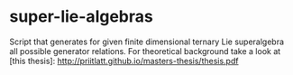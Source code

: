 super-lie-algebras
==================

Script that generates for given finite dimensional ternary Lie superalgebra all possible generator relations.
For theoretical background take a look at [this thesis]: http://priitlatt.github.io/masters-thesis/thesis.pdf
